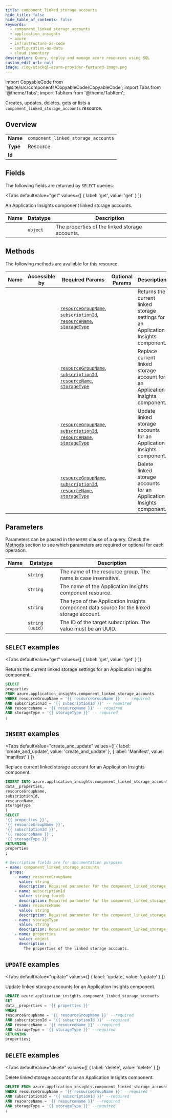 ```yaml
--- 
title: component_linked_storage_accounts
hide_title: false
hide_table_of_contents: false
keywords:
  - component_linked_storage_accounts
  - application_insights
  - azure
  - infrastructure-as-code
  - configuration-as-data
  - cloud inventory
description: Query, deploy and manage azure resources using SQL
custom_edit_url: null
image: /img/stackql-azure-provider-featured-image.png
---
```


import CopyableCode from '@site/src/components/CopyableCode/CopyableCode';
import Tabs from '@theme/Tabs';
import TabItem from '@theme/TabItem';

Creates, updates, deletes, gets or lists a <code>component_linked_storage_accounts</code> resource.

## Overview
<table><tbody>
<tr><td><b>Name</b></td><td><code>component_linked_storage_accounts</code></td></tr>
<tr><td><b>Type</b></td><td>Resource</td></tr>
<tr><td><b>Id</b></td><td><CopyableCode code="azure.application_insights.component_linked_storage_accounts" /></td></tr>
</tbody></table>

## Fields

The following fields are returned by `SELECT` queries:

<Tabs
    defaultValue="get"
    values={[
        { label: 'get', value: 'get' }
    ]}
>
<TabItem value="get">

An Application Insights component linked storage accounts.

<table>
<thead>
    <tr>
    <th>Name</th>
    <th>Datatype</th>
    <th>Description</th>
    </tr>
</thead>
<tbody>
<tr>
    <td><CopyableCode code="properties" /></td>
    <td><code>object</code></td>
    <td>The properties of the linked storage accounts.</td>
</tr>
</tbody>
</table>
</TabItem>
</Tabs>

## Methods

The following methods are available for this resource:

<table>
<thead>
    <tr>
    <th>Name</th>
    <th>Accessible by</th>
    <th>Required Params</th>
    <th>Optional Params</th>
    <th>Description</th>
    </tr>
</thead>
<tbody>
<tr>
    <td><a href="#get"><CopyableCode code="get" /></a></td>
    <td><CopyableCode code="select" /></td>
    <td><a href="#parameter-resourceGroupName"><code>resourceGroupName</code></a>, <a href="#parameter-subscriptionId"><code>subscriptionId</code></a>, <a href="#parameter-resourceName"><code>resourceName</code></a>, <a href="#parameter-storageType"><code>storageType</code></a></td>
    <td></td>
    <td>Returns the current linked storage settings for an Application Insights component.</td>
</tr>
<tr>
    <td><a href="#create_and_update"><CopyableCode code="create_and_update" /></a></td>
    <td><CopyableCode code="insert" /></td>
    <td><a href="#parameter-resourceGroupName"><code>resourceGroupName</code></a>, <a href="#parameter-subscriptionId"><code>subscriptionId</code></a>, <a href="#parameter-resourceName"><code>resourceName</code></a>, <a href="#parameter-storageType"><code>storageType</code></a></td>
    <td></td>
    <td>Replace current linked storage account for an Application Insights component.</td>
</tr>
<tr>
    <td><a href="#update"><CopyableCode code="update" /></a></td>
    <td><CopyableCode code="update" /></td>
    <td><a href="#parameter-resourceGroupName"><code>resourceGroupName</code></a>, <a href="#parameter-subscriptionId"><code>subscriptionId</code></a>, <a href="#parameter-resourceName"><code>resourceName</code></a>, <a href="#parameter-storageType"><code>storageType</code></a></td>
    <td></td>
    <td>Update linked storage accounts for an Application Insights component.</td>
</tr>
<tr>
    <td><a href="#delete"><CopyableCode code="delete" /></a></td>
    <td><CopyableCode code="delete" /></td>
    <td><a href="#parameter-resourceGroupName"><code>resourceGroupName</code></a>, <a href="#parameter-subscriptionId"><code>subscriptionId</code></a>, <a href="#parameter-resourceName"><code>resourceName</code></a>, <a href="#parameter-storageType"><code>storageType</code></a></td>
    <td></td>
    <td>Delete linked storage accounts for an Application Insights component.</td>
</tr>
</tbody>
</table>

## Parameters

Parameters can be passed in the `WHERE` clause of a query. Check the [Methods](#methods) section to see which parameters are required or optional for each operation.

<table>
<thead>
    <tr>
    <th>Name</th>
    <th>Datatype</th>
    <th>Description</th>
    </tr>
</thead>
<tbody>
<tr id="parameter-resourceGroupName">
    <td><CopyableCode code="resourceGroupName" /></td>
    <td><code>string</code></td>
    <td>The name of the resource group. The name is case insensitive.</td>
</tr>
<tr id="parameter-resourceName">
    <td><CopyableCode code="resourceName" /></td>
    <td><code>string</code></td>
    <td>The name of the Application Insights component resource.</td>
</tr>
<tr id="parameter-storageType">
    <td><CopyableCode code="storageType" /></td>
    <td><code>string</code></td>
    <td>The type of the Application Insights component data source for the linked storage account.</td>
</tr>
<tr id="parameter-subscriptionId">
    <td><CopyableCode code="subscriptionId" /></td>
    <td><code>string (uuid)</code></td>
    <td>The ID of the target subscription. The value must be an UUID.</td>
</tr>
</tbody>
</table>

## `SELECT` examples

<Tabs
    defaultValue="get"
    values={[
        { label: 'get', value: 'get' }
    ]}
>
<TabItem value="get">

Returns the current linked storage settings for an Application Insights component.

```sql
SELECT
properties
FROM azure.application_insights.component_linked_storage_accounts
WHERE resourceGroupName = '{{ resourceGroupName }}' -- required
AND subscriptionId = '{{ subscriptionId }}' -- required
AND resourceName = '{{ resourceName }}' -- required
AND storageType = '{{ storageType }}' -- required
;
```
</TabItem>
</Tabs>


## `INSERT` examples

<Tabs
    defaultValue="create_and_update"
    values={[
        { label: 'create_and_update', value: 'create_and_update' },
        { label: 'Manifest', value: 'manifest' }
    ]}
>
<TabItem value="create_and_update">

Replace current linked storage account for an Application Insights component.

```sql
INSERT INTO azure.application_insights.component_linked_storage_accounts (
data__properties,
resourceGroupName,
subscriptionId,
resourceName,
storageType
)
SELECT 
'{{ properties }}',
'{{ resourceGroupName }}',
'{{ subscriptionId }}',
'{{ resourceName }}',
'{{ storageType }}'
RETURNING
properties
;
```
</TabItem>
<TabItem value="manifest">

```yaml
# Description fields are for documentation purposes
- name: component_linked_storage_accounts
  props:
    - name: resourceGroupName
      value: string
      description: Required parameter for the component_linked_storage_accounts resource.
    - name: subscriptionId
      value: string (uuid)
      description: Required parameter for the component_linked_storage_accounts resource.
    - name: resourceName
      value: string
      description: Required parameter for the component_linked_storage_accounts resource.
    - name: storageType
      value: string
      description: Required parameter for the component_linked_storage_accounts resource.
    - name: properties
      value: object
      description: |
        The properties of the linked storage accounts.
```
</TabItem>
</Tabs>


## `UPDATE` examples

<Tabs
    defaultValue="update"
    values={[
        { label: 'update', value: 'update' }
    ]}
>
<TabItem value="update">

Update linked storage accounts for an Application Insights component.

```sql
UPDATE azure.application_insights.component_linked_storage_accounts
SET 
data__properties = '{{ properties }}'
WHERE 
resourceGroupName = '{{ resourceGroupName }}' --required
AND subscriptionId = '{{ subscriptionId }}' --required
AND resourceName = '{{ resourceName }}' --required
AND storageType = '{{ storageType }}' --required
RETURNING
properties;
```
</TabItem>
</Tabs>


## `DELETE` examples

<Tabs
    defaultValue="delete"
    values={[
        { label: 'delete', value: 'delete' }
    ]}
>
<TabItem value="delete">

Delete linked storage accounts for an Application Insights component.

```sql
DELETE FROM azure.application_insights.component_linked_storage_accounts
WHERE resourceGroupName = '{{ resourceGroupName }}' --required
AND subscriptionId = '{{ subscriptionId }}' --required
AND resourceName = '{{ resourceName }}' --required
AND storageType = '{{ storageType }}' --required
;
```
</TabItem>
</Tabs>
